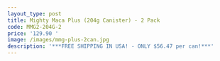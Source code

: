 ```yaml
---
layout_type: post
title: Mighty Maca Plus (204g Canister) - 2 Pack
code: MMG2-204G-2
price: '129.90 '
image: /images/mmg-plus-2can.jpg
description: '***FREE SHIPPING IN USA! - ONLY $56.47 per can!***'
---
```


